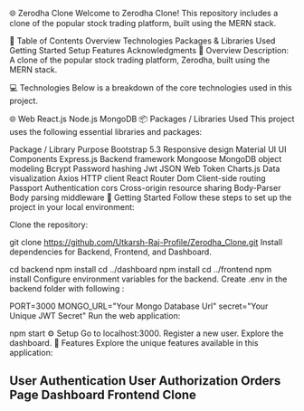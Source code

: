 🌐 Zerodha Clone
Welcome to Zerodha Clone! This repository includes a clone of the popular stock trading platform, built using the MERN stack.

📑 Table of Contents
Overview
Technologies
Packages & Libraries Used
Getting Started
Setup
Features
Acknowledgments
🌟 Overview
Description: A clone of the popular stock trading platform, Zerodha, built using the MERN stack.

💻 Technologies
Below is a breakdown of the core technologies used in this project.

🌐 Web
React.js
Node.js
MongoDB
📦 Packages / Libraries Used
This project uses the following essential libraries and packages:

Package / Library	Purpose
Bootstrap 5.3	Responsive design
Material UI	UI Components
Express.js	Backend framework
Mongoose	MongoDB object modeling
Bcrypt	Password hashing
Jwt	JSON Web Token
Charts.js	Data visualization
Axios	HTTP client
React Router Dom	Client-side routing
Passport	Authentication
cors	Cross-origin resource sharing
Body-Parser	Body parsing middleware
🚀 Getting Started
Follow these steps to set up the project in your local environment:

Clone the repository:

git clone https://github.com/Utkarsh-Raj-Profile/Zerodha_Clone.git
Install dependencies for Backend, Frontend, and Dashboard.

cd backend
npm install
cd ../dashboard
npm install
cd ../frontend
npm install
Configure environment variables for the backend. Create .env in the backend folder with following :

PORT=3000
MONGO_URL="Your Mongo Database Url"
secret="Your Unique JWT Secret"
Run the web application:

npm start
⚙️ Setup
Go to localhost:3000.
Register a new user.
Explore the dashboard.
🎯 Features
Explore the unique features available in this application:

User Authentication
User Authorization
Orders Page
Dashboard
Frontend Clone
--
